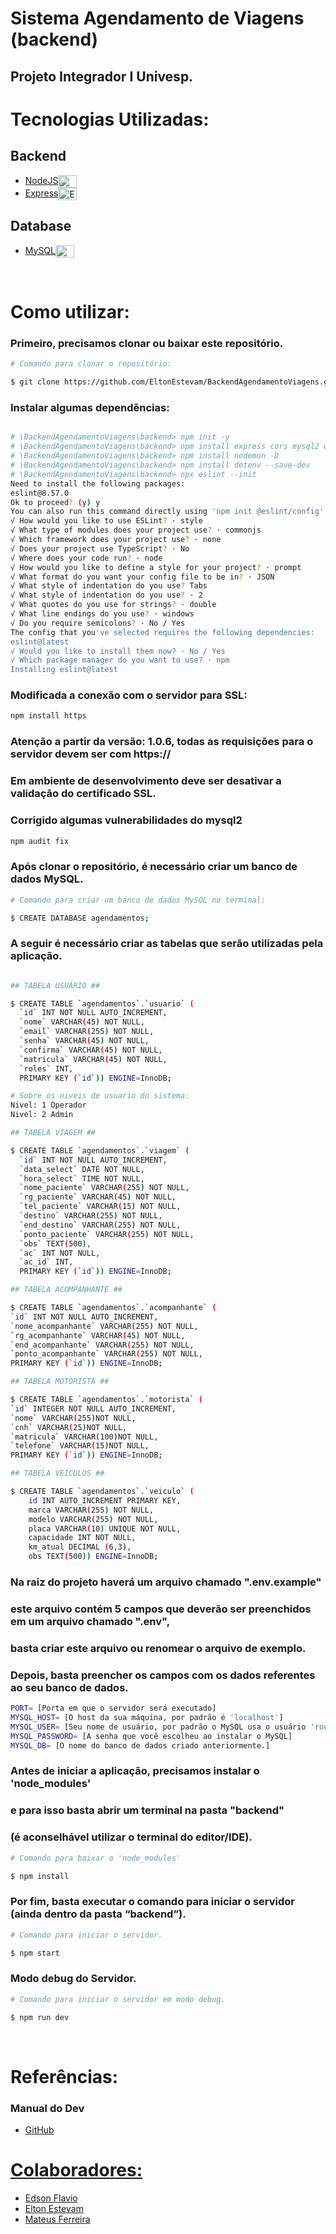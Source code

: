 # Sistema Agendamento de Viagens (backend)

## Projeto Integrador I Univesp.

# Tecnologias Utilizadas:

## Backend

- <a href="https://nodejs.org/en/"> NodeJS</a><img align="center" alt="NodeJS" height="20" width="30" src="https://cdn.jsdelivr.net/gh/devicons/devicon/icons/nodejs/nodejs-original.svg">
- <a href="https://expressjs.com/">Express</a><img align="center" alt="Express" height="20" width="30" src="https://cdn.jsdelivr.net/gh/devicons/devicon/icons/express/express-original.svg">

## Database

- <a href="https://www.mysql.com/">MySQL</a><img align="center" alt="MySQL" height="20" width="30" src="https://cdn.jsdelivr.net/gh/devicons/devicon/icons/mysql/mysql-original.svg">

<br>

# Como utilizar:

### Primeiro, precisamos clonar ou baixar este repositório.

```bash
# Comando para clonar o repositório:

$ git clone https://github.com/EltonEstevam/BackendAgendamentoViagens.git

```

### Instalar algumas dependências:

```bash

# \BackendAgendamentoViagens\backend> npm init -y
# \BackendAgendamentoViagens\backend> npm install express cors mysql2 dotenv
# \BackendAgendamentoViagens\backend> npm install nodemon -D
# \BackendAgendamentoViagens\backend> npm install dotenv --save-dev
# \BackendAgendamentoViagens\backend> npx eslint --init
Need to install the following packages:
eslint@8.57.0
Ok to proceed? (y) y
You can also run this command directly using 'npm init @eslint/config'.
√ How would you like to use ESLint? · style
√ What type of modules does your project use? · commonjs
√ Which framework does your project use? · none
√ Does your project use TypeScript? · No
√ Where does your code run? · node
√ How would you like to define a style for your project? · prompt
√ What format do you want your config file to be in? · JSON
√ What style of indentation do you use? Tabs
√ What style of indentation do you use? · 2
√ What quotes do you use for strings? · double
√ What line endings do you use? · windows
√ Do you require semicolons? · No / Yes
The config that you've selected requires the following dependencies:
eslint@latest
√ Would you like to install them now? · No / Yes
√ Which package manager do you want to use? · npm
Installing eslint@latest

```

### Modificada a conexão com o servidor para SSL:

```bash
npm install https

```

### Atenção a partir da versão: 1.0.6, todas as requisições para o servidor devem ser com https://

### Em ambiente de desenvolvimento deve ser desativar a validação do certificado SSL.

### Corrigido algumas vulnerabilidades do mysql2

```bash
npm audit fix

```

### Após clonar o repositório, é necessário criar um banco de dados MySQL.

```bash
# Comando para criar um banco de dados MySQL no terminal:

$ CREATE DATABASE agendamentos;
```

### A seguir é necessário criar as tabelas que serão utilizadas pela aplicação.

```bash

## TABELA USUÁRIO ##

$ CREATE TABLE `agendamentos`.`usuario` (
  `id` INT NOT NULL AUTO_INCREMENT,
  `nome` VARCHAR(45) NOT NULL,
  `email` VARCHAR(255) NOT NULL,
  `senha` VARCHAR(45) NOT NULL,
  `confirma` VARCHAR(45) NOT NULL,
  `matricula` VARCHAR(45) NOT NULL,
  `roles` INT,
  PRIMARY KEY (`id`)) ENGINE=InnoDB;

# Sobre os niveis de usuario do sistema:
Nivel: 1 Operador
Nivel: 2 Admin

## TABELA VIAGEM ##

$ CREATE TABLE `agendamentos`.`viagem` (
  `id` INT NOT NULL AUTO_INCREMENT,
  `data_select` DATE NOT NULL,
  `hora_select` TIME NOT NULL,
  `nome_paciente` VARCHAR(255) NOT NULL,
  `rg_paciente` VARCHAR(45) NOT NULL,
  `tel_paciente` VARCHAR(15) NOT NULL,
  `destino` VARCHAR(255) NOT NULL,
  `end_destino` VARCHAR(255) NOT NULL,
  `ponto_paciente` VARCHAR(255) NOT NULL,
  `obs` TEXT(500),
  `ac` INT NOT NULL,
  `ac_id` INT,
  PRIMARY KEY (`id`)) ENGINE=InnoDB;

## TABELA ACOMPANHANTE ##

$ CREATE TABLE `agendamentos`.`acompanhante` (
`id` INT NOT NULL AUTO_INCREMENT,
`nome_acompanhante` VARCHAR(255) NOT NULL,
`rg_acompanhante` VARCHAR(45) NOT NULL,
`end_acompanhante` VARCHAR(255) NOT NULL,
`ponto_acompanhante` VARCHAR(255) NOT NULL,
PRIMARY KEY (`id`)) ENGINE=InnoDB;

## TABELA MOTORISTA ##

$ CREATE TABLE `agendamentos`.`motorista` (
`id` INTEGER NOT NULL AUTO_INCREMENT,
`nome` VARCHAR(255)NOT NULL,
`cnh` VARCHAR(25)NOT NULL,
`matricula` VARCHAR(100)NOT NULL,
`telefone` VARCHAR(15)NOT NULL,
PRIMARY KEY (`id`)) ENGINE=InnoDB;

## TABELA VEICULOS ##

$ CREATE TABLE `agendamentos`.`veiculo` (
    id INT AUTO_INCREMENT PRIMARY KEY,
    marca VARCHAR(255) NOT NULL,
    modelo VARCHAR(255) NOT NULL,
    placa VARCHAR(10) UNIQUE NOT NULL,
    capacidade INT NOT NULL,
    km_atual DECIMAL (6,3),
    obs TEXT(500)) ENGINE=InnoDB;

```

### Na raiz do projeto haverá um arquivo chamado ".env.example"

### este arquivo contém 5 campos que deverão ser preenchidos em um arquivo chamado ".env",

### basta criar este arquivo ou renomear o arquivo de exemplo.

### Depois, basta preencher os campos com os dados referentes ao seu banco de dados.

```bash
PORT= [Porta em que o servidor será executado]
MYSQL_HOST= [O host da sua máquina, por padrão é 'localhost']
MYSQL_USER= [Seu nome de usuário, por padrão o MySQL usa o usuário 'root']
MYSQL_PASSWORD= [A senha que você escolheu ao instalar o MySQL]
MYSQL_DB= [O nome do banco de dados criado anteriormente.]
```

### Antes de iniciar a aplicação, precisamos instalar o 'node_modules'

### e para isso basta abrir um terminal na pasta "backend"

### (é aconselhável utilizar o terminal do editor/IDE).

```bash
# Comando para baixar o 'node_modules'

$ npm install
```

### Por fim, basta executar o comando para iniciar o servidor (ainda dentro da pasta “backend”).

```bash
# Comando para iniciar o servidor.

$ npm start
```

### Modo debug do Servidor.

```bash
# Comando para iniciar o servidor em modo debug.

$ npm run dev
```

<br/>

# Referências:

### Manual do Dev

- <a href="https://github.com/manualdodev"> GitHub

# Colaboradores:

- <a href="https://github.com/Edsonflaviobr"> Edson Flavio
  <br/>
- <a href="https://github.com/EltonEstevam"> Elton Estevam
  <br/>
- <a href="https://github.com/MateusFerreira2648"> Mateus Ferreira
